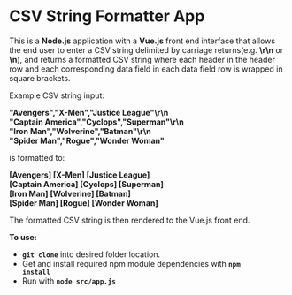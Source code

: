 <h1>CSV String Formatter App</h1>

This is a <b>Node.js</b> application with a <b>Vue.js</b> front end interface that allows the end user to enter a CSV string delimited by carriage returns(e.g. <b>\r\n</b> or <b>\n</b>), and returns a formatted CSV string where each header in the header row and each corresponding data field in each data field row is wrapped in square brackets.

Example CSV string input:

<b>"Avengers","X-Men","Justice League"\r\n<br>"Captain America","Cyclops","Superman"\r\n<br>"Iron Man","Wolverine","Batman"\r\n<br>"Spider Man","Rogue","Wonder Woman"</b>

is formatted to:

<b>[Avengers] [X-Men] [Justice League]</br>[Captain America] [Cyclops] [Superman]</br>[Iron Man] [Wolverine] [Batman]</br>[Spider Man] [Rogue] [Wonder Woman]</b>

The formatted CSV string is then rendered to the Vue.js front end.

<b>To use:</b><br>
- <code><b>git clone</b></code> into desired folder location.
- Get and install required npm module dependencies with <code><b>npm install</b></code><br>
- Run with <code><b>node src/app.js</b></code>

